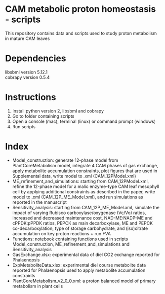# CAM metabolic proton homeostasis - scripts
This repository contains data and scripts used to study proton metabolism in mature CAM leaves
# Dependencies
libsbml version 5.12.1<br>
cobrapy version 0.5.4<br>
# Instructions
1. Install python version 2, libsbml and cobrapy<br>
2. Go to folder containing scripts<br>
3. Open a console (mac), terminal (linux) or command prompt (windows)<br>
4. Run scripts<br>
# Index
  * Model_construction: generate 12-phase model from PlantCoreMetabolism model, integrate 4 CAM phases of gas exchange, apply metabolite accumulation constraints, plot figures that are used in Supplemental data, write model to .xml (CAM_12PModel.xml)<br>
  * ME_refinement_and_simulations: starting from CAM_12PModel.xml, refine the 12-phase model for a malic enzyme-type CAM leaf mesophyll cell by applying additional constraints as described in the paper, write model to .xml (CAM_12P_ME_Model.xml), and run simulations as reported in the manuscript<br>
  * Sensitivity_analysis: starting from CAM_12P_ME_Model.xml, simulate the impact of varying Rubisco carboxylase/oxygenase (Vc/Vo) ratios, increased and decreased maintenance cost, NAD-ME:NADP-ME and cPPDK:pPPDK ratios, PEPCK as main decarboxylase, ME and PEPCK co-decarboxylation, type of storage carbohydrate, and (iso)citrate accumulation on key proton reactions + run FVA<br>
  * Functions: notebook containing functions used in scripts Model_construction, ME_refinement_and_simulations and Sensitivity_analysis<br>
  * GasExchange.xlsx: experimental data of diel CO2 exchange reported for Phalaenopsis<br>
  * ExpMetaboliteData.xlsx: experimental diel course metabolite data reported for Phalaenopsis used to apply metabolite accumulation constraints<br>
  * PlantCoreMetabolism_v2_0_0.xml: a proton balanced model of primary metabolism in plant cells<br>
